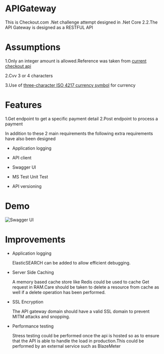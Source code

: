 # APIGateway
This is Checkout.com .Net challenge attempt designed in .Net Core 2.2.The API Gateway is designed as a RESTFUL API

# Assumptions

1.Only an integer amount is allowed.Reference was taken from [current checkout api](https://api-reference.checkout.com/#tag/Payments/paths/~1payments/post)

2.Cvv 3 or 4 characters

3.Use of [three-character ISO 4217 currency symbol](https://docs.microsoft.com/en-us/dotnet/api/system.globalization.regioninfo.isocurrencysymbol?view=netcore-2.2) for currency

# Features

1.Get endpoint to get a specific payment detail
2.Post endpoint to process a payment

In addition to these 2 main requirements the following extra requirements have also been designed

- Application logging
 
- API client

- Swagger UI

- MS Test Unit Test

- API versioning


# Demo
![Swagger UI](https://i.gyazo.com/eaa6aebafe5f87257aa79d89dd19fd23.png "Swagger UI")
# Improvements

- Application logging

  ElasticSEARCH can be added to allow efficient debugging.

- Server Side Caching 

  A memory based cache store like Redis could be used to cache Get request in RAM.Care should be taken to delete a resource from cache     as well if a delete operation has been performed.
  
- SSL Encryption
  
  The API gateway domain should have a valid SSL domain to prevent MITM attacks and snopping.
  
- Performance testing

  Stress testing could be performed once the api is hosted so as to ensure that the API is able to handle the load in production.This     could be performed by an external service such as BlazeMeter
  

 
  
  
